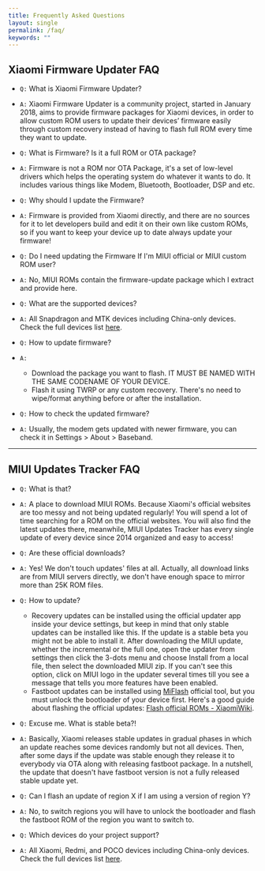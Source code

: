 ```yaml
---
title: Frequently Asked Questions
layout: single
permalink: /faq/
keywords: ""
---
```


## Xiaomi Firmware Updater FAQ

* ```Q:``` What is Xiaomi Firmware Updater?
* ```A:``` Xiaomi Firmware Updater is a community project, started in January 2018, aims to provide firmware packages for Xiaomi devices, in order to allow custom ROM users to update their devices’ firmware easily through custom recovery instead of having to flash full ROM every time they want to update.

* ```Q:``` What is Firmware? Is it a full ROM or OTA package?
* ```A:``` Firmware is not a ROM nor OTA Package, it's a set of low-level drivers which helps the operating system do whatever it wants to do. It includes various things like Modem, Bluetooth, Bootloader, DSP and etc.

* ```Q:``` Why should I update the Firmware?
* ```A:``` Firmware is provided from Xiaomi directly, and there are no sources for it to let developers build and edit it on their own like custom ROMs, so if you want to keep your device up to date always update your firmware!

* ```Q:``` Do I need updating the Firmware If I'm MIUI official or MIUI custom ROM user?
*	```A:``` No, MIUI ROMs contain the firmware-update package which I extract and provide here.

* ```Q:``` What are the supported devices?
* ```A:``` All Snapdragon and MTK devices including China-only devices. Check the full devices list [here](https://xiaomifirmwareupdater.com/supported/firmware/).

* ```Q:``` How to update firmware?
* ```A:``` 
	* Download the package you want to flash. IT MUST BE NAMED WITH THE SAME CODENAME OF YOUR DEVICE.
	* Flash it using TWRP or any custom recovery. There's no need to wipe/format anything before or after the installation.

* ```Q:``` How to check the updated firmware?
* ```A:``` Usually, the modem gets updated with newer firmware, you can check it in Settings > About > Baseband.

<hr/>

## MIUI Updates Tracker FAQ

* ```Q:``` What is that?
* ```A:``` A place to download MIUI ROMs. Because Xiaomi's official websites are too messy and not being updated regularly! You will spend a lot of time searching for a ROM on the official websites. You will also find the latest updates there, meanwhile, MIUI Updates Tracker has every single update of every device since 2014 organized and easy to access!

* ```Q:``` Are these official downloads?
* ```A:``` Yes! We don't touch updates' files at all. Actually, all download links are from MIUI servers directly, we don't have enough space to mirror more than 25K ROM files.

* ```Q:``` How to update?
	* Recovery updates can be installed using the official updater app inside your device settings, but keep in mind that only stable updates can be installed like this. If the update is a stable beta you might not be able to install it. After downloading the MIUI update, whether the incremental or the full one, open the updater from settings then click the 3-dots menu and choose Install from a local file, then select the downloaded MIUI zip. If you can't see this option, click on MIUI logo in the updater several times till you see a message that tells you more features have been enabled.
	* Fastboot updates can be installed using [MiFlash](https://xiaomiwiki.github.io/wiki/Tools_for_Xiaomi_devices.html) official tool, but you must unlock the bootloader of your device first. Here's a good guide about flashing the official updates: [Flash official ROMs - XiaomiWiki](https://xiaomiwiki.github.io/wiki/Flash_official_ROMs.html).

* ```Q:``` Excuse me. What is stable beta?!
* ```A:``` Basically, Xiaomi releases stable updates in gradual phases in which an update reaches some devices randomly but not all devices. Then, after some days if the update was stable enough they release it to everybody via OTA along with releasing fastboot package. In a nutshell, the update that doesn't have fastboot version is not a fully released stable update yet.

* ```Q:``` Can I flash an update of region X if I am using a version of region Y?
* ```A:``` No, to switch regions you will have to unlock the bootloader and flash the fastboot ROM of the region you want to switch to.

* ```Q:``` Which devices do your project support?
* ```A:``` All Xiaomi, Redmi, and POCO devices including China-only devices. Check the full devices list [here](https://xiaomifirmwareupdater.com/supported/miui/).
